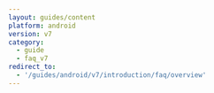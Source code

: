 ```yaml
---
layout: guides/content
platform: android
version: v7
category:
  - guide
  - faq_v7
redirect_to:
  - '/guides/android/v7/introduction/faq/overview'
---
```

